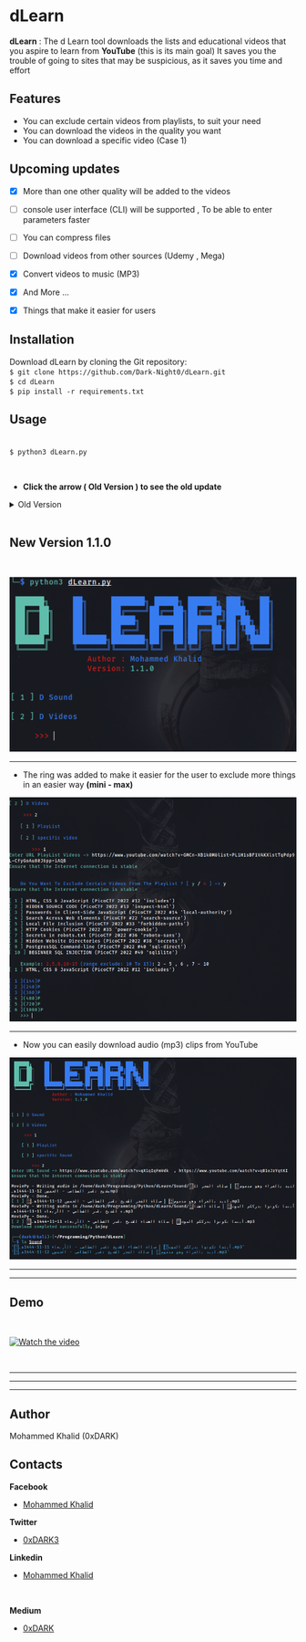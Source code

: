 # dLearn

**dLearn** : The d Learn tool downloads the lists and educational videos that you aspire to learn 
from **YouTube** (this is its main goal)
It saves you the trouble of going to sites that may be suspicious, as it saves you time and effort


## Features
*	You can exclude certain videos from playlists, to suit your need
*	You can download the videos in the quality you want
*	You can download a specific video (Case 1)

## Upcoming updates
- [x]   More than one other quality will be added to the videos
- [ ]  console user interface (CLI) will be supported , To be able to enter parameters faster
- [ ]   You can compress files
- [ ]   Download videos from other sources (Udemy , Mega)
- [x]   Convert videos to music (MP3)
- [x]    And More ...
- [x]    Things that make it easier for users

  



## Installation
Download dLearn by cloning the Git repository:
<br />```$ git clone https://github.com/Dark-Night0/dLearn.git```
<br />```$ cd dLearn```
<br />```$ pip install -r requirements.txt```

## Usage
<br />```$ python3 dLearn.py```

<br />




* **Click the arrow **( Old Version )** to see the old update**
<details>
<summary> Old Version</summary>

<br/>

---
***
___

## **Demo Old Version**
  
[![Watch the video](https://asciinema.org/a/ykYIE5uQSVMRs4WcbKXnqAKdT.png)](https://asciinema.org/a/ykYIE5uQSVMRs4WcbKXnqAKdT)

---
***
___


<br/>

## Images
<br/>

![alt text](images/d1.png)

---
***
___
## Cases (YouTube)
* **Case 1 (Exclude certain videos)**
![alt text](images/d2.png)

<br />
<br />

![alt text](images/d3.png)

<br />

---
***
___

# OR

![alt text](images/d5.png)
<br />

---
***
___

* **Case 2 (Videos are not excluded)**
![alt text](images/d6.png)
<br />

---
***
___

* **Case 3 (Download a specific video)**
![alt text](images/d4.png)
<br />
<br />

</details>
<br />

## New Version **1.1.0**
<br/>

![alt text](images/n1.png)

***

* The ring was added to make it easier for the user to exclude more things in an easier way **(mini -  max)**

![alt text](images/n2.png)
<br/>
***
* Now you can easily download audio (mp3) clips from YouTube 
  
![alt text](images/n3.png)

---
***
## **Demo**
<br />

[![Watch the video](https://asciinema.org/a/GGzUm7uRUPYDCSvmGuIP2IP6Y.png)](https://asciinema.org/a/GGzUm7uRUPYDCSvmGuIP2IP6Y)

<br />

---
***
___

## Author

Mohammed Khalid (0xDARK)
<br />

## Contacts
 **Facebook** 
* [Mohammed Khalid](https://www.facebook.com/profile.php?id=100085121092587)

 **Twitter** 
* [0xDARK3](https://twitter.com/0xDARK3)

 **Linkedin** 
* [Mohammed Khalid](https://www.linkedin.com/in/mohammed-khalid-3b43a51b3?fbclid=IwAR0LdK7KAb_etFC8qdXQBg-9ApWOfxNZHY1CwuVUe52AgpycPZcdUU9-pt0)

<br>

 **Medium** 
* [0xDARK](https://medium.com/@0xDARK)
